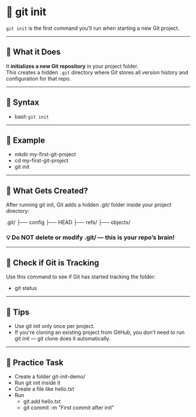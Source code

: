 # 🧱 git init

`git init` is the first command you’ll run when starting a new Git project.

---

## 🔹 What it Does

It **initializes a new Git repository** in your project folder.  
This creates a hidden `.git` directory where Git stores all version history and configuration for that repo.

---

## 🔹 Syntax

- bash
`git init`

---

## 🔹 Example

- mkdir my-first-git-project
- cd my-first-git-project
- git init

---

## 🔹 What Gets Created?
After running git init, Git adds a hidden .git/ folder inside your project directory:


.git/
├── config
├── HEAD
├── refs/
├── objects/


### 💡 Do NOT delete or modify .git/ — this is your repo’s brain!


---

## 🔹 Check if Git is Tracking
Use this command to see if Git has started tracking the folder:

- git status

---

## 🧠 Tips

- Use git init only once per project.
- If you're cloning an existing project from GitHub, you don’t need to run git init — git clone does it automatically.

---


## 🧪 Practice Task

- Create a folder git-init-demo/
- Run git init inside it
- Create a file like hello.txt
- Run
  - git add hello.txt
  - git commit -m "First commit after init"





